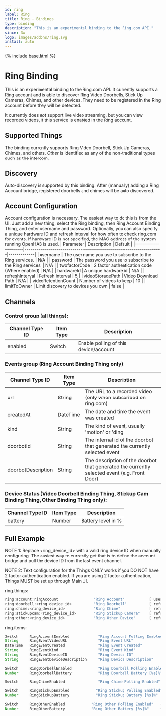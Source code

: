 ```yaml
---
id: ring
label: Ring
title: Ring - Bindings
type: binding
description: "This is an experimental binding to the Ring.com API."
since: 3x
logo: images/addons/ring.svg
install: auto
---
```


<!-- Attention authors: Do not edit directly. Please add your changes to the appropriate source repository -->

{% include base.html %}

# Ring Binding

<AddonLogo />

This is an experimental binding to the Ring.com API. 
It currently supports a Ring account and is able to discover Ring Video Doorbells, Stick Up Cameras, Chimes, and other devices. 
They need to be registered in the Ring account before they will be detected.

It currently does *not* support live video streaming, but you can view recorded videos, if this service is enabled in the Ring account.

## Supported Things

The binding currently supports Ring Video Doorbell, Stick Up Cameras, Chimes, and others.
*Other* is identified as any of the non-traditional types such as the intercom.

## Discovery

Auto-discovery is supported by this binding. 
After (manually) adding a Ring Account bridge, registered doorbells and chimes will be auto discovered.

## Account Configuration

Account configuration is necessary. 
The easiest way to do this is from the UI. 
Just add a new thing, select the Ring binding, then Ring Account Binding Thing, and enter username and password. 
Optionally, you can also specify a unique hardware ID and refresh interval for how often to check ring.com for events. 
If hardware ID is not specified, the MAC address of the system running OpenHAB is used.
| Parameter           | Description                                                         | Default     |
|---------------------|---------------------------------------------------------------------|-------------|
| username            | The user name you use to subscribe to the Ring services.            | N/A         |
| password            | The password you use to subscribe to the Ring services.             | N/A         |
| twofactorCode       | 2 factor authentication code (Where enabled)                        | N/A         |
| hardwareId          | A unique hardware id                                                | N/A         |
| refreshInterval     | Refresh interval                                                    | 5           |
| videoStoragePath    | Video Download Path                                                 | N/A         |
| videoRetentionCount | Number of videos to keep                                            | 10          |
| limitToOwner        | Limit discovery to devices you own                                  | false       |
## Channels

### Control group (all things):

| Channel Type ID | Item Type | Description                           |
|-----------------|-----------|---------------------------------------|
| enabled         | Switch    | Enable polling of this device/account |

### Events group (Ring Account Binding Thing only):

| Channel Type ID    | Item Type | Description                                                                                  |
|--------------------|-----------|----------------------------------------------------------------------------------------------|
| url                | String    | The URL to a recorded video (only when subscribed on ring.com)                               |
| createdAt          | DateTime  | The date and time the event was created                                                      |
| kind               | String    | The kind of event, usually 'motion' or 'ding'                                                |
| doorbotId          | String    | The internal id of the doorbot that generated the currently selected event                   |
| doorbotDescription | String    | The description of the doorbot that generated the currently selected event (e.g. Front Door) |

### Device Status (Video Doorbell Binding Thing, Stickup Cam Binding Thing, Other Binding Thing only):

| Channel Type ID  | Item Type | Description         |
|------------------|-----------|---------------------|
| battery          | Number    | Battery level in %  |

## Full Example

NOTE 1: Replace <ring_device_id> with a valid ring device ID when manually configuring. 
The easiest way to currently get that is to define the account bridge and pull the device ID from the last event channel.

NOTE 2: Text configuration for the Things ONLY works if you DO NOT have 2 factor authentication enabled. 
If you are using 2 factor authentication, Things MUST be set up through Main UI.

ring.things:

```java
ring:account:ringAccount                "Ring Account"           [ username="user@domain.com", password="XXXXXXX", hardwareId="AA-BB-CC-DD-EE-FF", refreshInterval=5 ]
ring:doorbell:<ring_device_id>          "Ring Doorbell"          [ refreshInterval=5, offOffset=0 ]
ring:chime:<ring_device_id>             "Ring Chime"             [ refreshInterval=5, offOffset=0 ]
ring:stickupcam:<ring_device_id>        "Ring Stickup Camera"    [ refreshInterval=5, offOffset=0 ]
ring:other:<ring_device_id>             "Ring Other Device"      [ refreshInterval=5, offOffset=0 ]
```

ring.items:

```java
Switch     RingAccountEnabled             "Ring Account Polling Enabled"    { channel="ring:account:ringAccount:control#enabled" }
String     RingEventVideoURL              "Ring Event URL"                  { channel="ring:account:ringAccount:event#url" }
DateTime   RingEventCreated               "Ring Event Created"              { channel="ring:account:ringAccount:event#createdAt" } 
String     RingEventKind                  "Ring Event Kind"                 { channel="ring:account:ringAccount:event#kind" }
String     RingEventDeviceID              "Ring Device ID"                  { channel="ring:account:ringAccount:event#doorbotId" }
String     RingEventDeviceDescription     "Ring Device Description"         { channel="ring:account:ringAccount:event#doorbotDescription" }

Switch     RingDoorbellEnabled            "Ring Doorbell Polling Enabled"   { channel="ring:doorbell:<ring_device_id>:control#enabled" }
Number     RingDoorbellBattery            "Ring Doorbell Battery [%s]%"     { channel="ring:doorbell:<ring_device_id>:status#battery"}

Switch     RingChimeEnabled               "Ring Chime Polling Enabled"      { channel="ring:chime:<ring_device_id>:control#enabled" }

Switch     RingStickupEnabled            "Ring Stickup Polling Enabled"   { channel="ring:stickupcam:<ring_device_id>:control#enabled" }
Number     RingStickupBattery            "Ring Stickup Battery [%s]%"     { channel="ring:stickupcam:<ring_device_id>:status#battery"}

Switch     RingOtherEnabled            "Ring Other Polling Enabled"   { channel="ring:other:<ring_device_id>:control#enabled" }
Number     RingOtherBattery            "Ring Other Battery [%s]%"     { channel="ring:other:<ring_device_id>:status#battery"}
```
